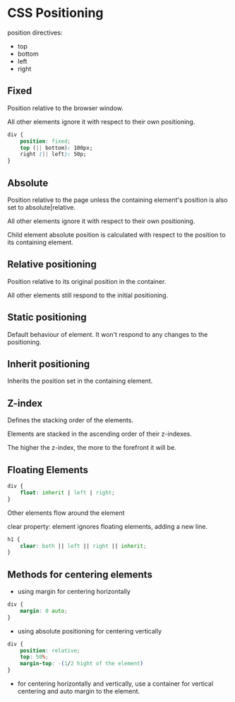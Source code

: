 # CSS Positioning

position directives:
- top
- bottom
- left
- right

## Fixed 

Position relative to the browser window.

All other elements ignore it with respect to their own positioning.

```css
div {
    position: fixed;
    top (|| bottom): 100px;
    right (|| left): 50p;
}
```

## Absolute

Position relative to the page unless the containing element's position is also set to absolute|relative.

All other elements ignore it with respect to their own positioning.

Child element absolute position is calculated with respect to the position to its containing element.

## Relative positioning

Position relative to its original position in the container. 

All other elements still respond to the initial positioning.

## Static positioning

Default behaviour of element. It won't respond to any changes to the positioning.

## Inherit positioning

Inherits the position set in the containing element.

## Z-index

Defines the stacking order of the elements.

Elements are stacked in the ascending order of their z-indexes.

The higher the z-index, the more to the forefront it will be.

## Floating Elements

```css
div {
    float: inherit | left | right;
}
```

Other elements flow around the element

clear property: element ignores floating elements, adding a new line.

```css
h1 {
    clear: both || left || right || inherit;
}
```

## Methods for centering elements

- using margin for centering horizontally
```css
div {
    margin: 0 auto;
}
```

- using absolute positioning for centering vertically
```css
div {
    position: relative;
    top: 50%;
    margin-top: -(1/2 hight of the element)
}
```

- for centering horizontally and vertically, use a container for vertical centering and auto margin to the element.